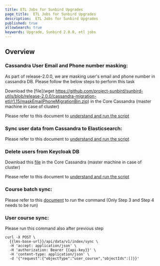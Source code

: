 ```yaml
---
title: ETL Jobs for Sunbird Upgrades
page_title:  ETL Jobs for Sunbird Upgrades
description:  ETL Jobs for Sunbird Upgrades
published: true
allowSearch: true
keywords: Upgrade, Sunbird 2.0.0, etl jobs
---
```


## Overview

### Cassandra User Email and Phone number masking:

As part of release-2.0.0, we are masking user's email and phone number in cassandra DB. Please follow the below steps to perform this task

Download the [file](wget https://github.com/project-sunbird/sunbird-utils/blob/release-2.0.0/cassandra-migration-etl/r1.15/maskEmailPhoneMigrationBin.zip) in the Core Cassandra (master machine in case of cluster)

Please refer to this document to [understand and run the script](https://github.com/project-sunbird/sunbird.org-docs/blob/b823b9b7e17758241095a869c221592bf11bb560/developer-docs/installation/mask_user_email_phone_migration.md)

### Sync user data from Cassandra to Elasticsearch:

Please refer to this document to [understand and run the script](https://github.com/project-sunbird/sunbird.org-docs/blob/master/developer-docs/installation/sync_user.md)

### Delete users from Keycloak DB

Download this [file](https://github.com/project-sunbird/sunbird-utils/blob/release-2.0.0/cassandra-migration-etl/r1.15/DeleteKeycloakUserBin.zip) in the Core Cassandra (master machine in case of cluster)

Please refer to this document to [understand and run the script](https://github.com/project-sunbird/sunbird.org-docs/blob/b823b9b7e17758241095a869c221592bf11bb560/developer-docs/installation/delete_keycloak_users)


### Course batch sync:

Please refer to this [document](https://github.com/manzarul/sunbird.org-docs/blob/e6caf3226dbe8173c93becf6679529ba850c3900/developer-docs/configuring_sunbird/elasticsearch_static_mapping_course_batch) to run the command (Only Step 3 and Step 4 needs to be run)


### User course sync:

Please run this command also after previous step

    curl -X POST \
      {{lms-base-url}}/api/data/v1/index/sync \
      -H 'accept: application/json' \
      -H 'authorization: Bearer {{api-key}}' \
      -H 'content-type: application/json' \
      -d '{"request":{"objectType":"user_course","objectIds":[]}}'